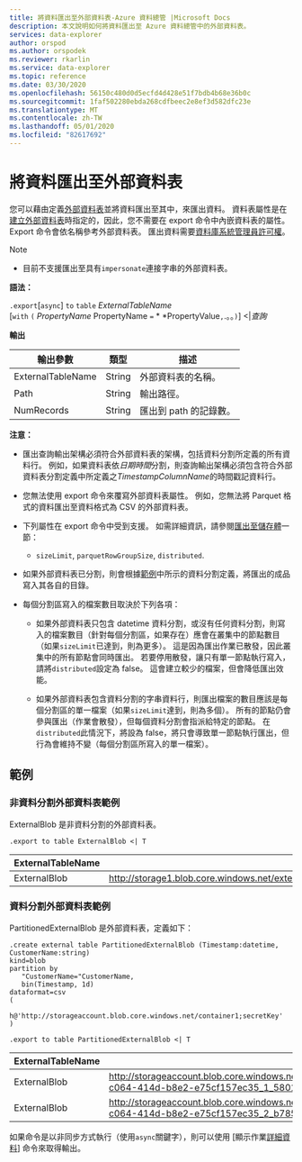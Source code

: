 ```yaml
---
title: 將資料匯出至外部資料表-Azure 資料總管 |Microsoft Docs
description: 本文說明如何將資料匯出至 Azure 資料總管中的外部資料表。
services: data-explorer
author: orspod
ms.author: orspodek
ms.reviewer: rkarlin
ms.service: data-explorer
ms.topic: reference
ms.date: 03/30/2020
ms.openlocfilehash: 56150c480d0d5ecfd4d428e51f7bdb4b68e36b0c
ms.sourcegitcommit: 1faf502280ebda268cdfbeec2e8ef3d582dfc23e
ms.translationtype: MT
ms.contentlocale: zh-TW
ms.lasthandoff: 05/01/2020
ms.locfileid: "82617692"
---
```

# <a name="export-data-to-an-external-table"></a>將資料匯出至外部資料表

您可以藉由定義[外部資料表](../externaltables.md)並將資料匯出至其中，來匯出資料。
資料表屬性是在[建立外部資料表](../externaltables.md#create-or-alter-external-table)時指定的，因此，您不需要在 export 命令中內嵌資料表的屬性。 Export 命令會依名稱參考外部資料表。
匯出資料需要[資料庫系統管理員許可權](../access-control/role-based-authorization.md)。

> [!NOTE] 
> * 目前不支援匯出至具有`impersonate`連接字串的外部資料表。

**語法：**

`.export`[`async`] `to` `table` *ExternalTableName* <br>
[`with` `(` *PropertyName* PropertyName `=` * *PropertyValue`,`.。。`)`] <|*查詢*

**輸出**

|輸出參數 |類型 |描述
|---|---|---
|ExternalTableName  |String |外部資料表的名稱。
|Path|String|輸出路徑。
|NumRecords|String| 匯出到 path 的記錄數。

**注意：**
* 匯出查詢輸出架構必須符合外部資料表的架構，包括資料分割所定義的所有資料行。 例如，如果資料表依*日期時間*分割，則查詢輸出架構必須包含符合外部資料表分割定義中所定義之*TimestampColumnName*的時間戳記資料行。

* 您無法使用 export 命令來覆寫外部資料表屬性。
 例如，您無法將 Parquet 格式的資料匯出至資料格式為 CSV 的外部資料表。

* 下列屬性在 export 命令中受到支援。 如需詳細資訊，請參閱[匯出至儲存體](export-data-to-storage.md)一節： 
   * `sizeLimit`, `parquetRowGroupSize`, `distributed`.

* 如果外部資料表已分割，則會根據[範例](#partitioned-external-table-example)中所示的資料分割定義，將匯出的成品寫入其各自的目錄。 

* 每個分割區寫入的檔案數目取決於下列各項：
   * 如果外部資料表只包含 datetime 資料分割，或沒有任何資料分割，則寫入的檔案數目（針對每個分割區，如果存在）應會在叢集中的節點數目（如果`sizeLimit`已達到，則為更多）。 這是因為匯出作業已散發，因此叢集中的所有節點會同時匯出。 
   若要停用散發，讓只有單一節點執行寫入，請將`distributed`設定為 false。 這會建立較少的檔案，但會降低匯出效能。

   * 如果外部資料表包含資料分割的字串資料行，則匯出檔案的數目應該是每個分割區的單一檔案（如果`sizeLimit`達到，則為多個）。 所有的節點仍會參與匯出（作業會散發），但每個資料分割會指派給特定的節點。 在`distributed`此情況下，將設為 false，將只會導致單一節點執行匯出，但行為會維持不變（每個分割區所寫入的單一檔案）。

## <a name="examples"></a>範例

### <a name="non-partitioned-external-table-example"></a>非資料分割外部資料表範例

ExternalBlob 是非資料分割的外部資料表。 
```kusto
.export to table ExternalBlob <| T
```

|ExternalTableName|Path|NumRecords|
|---|---|---|
|ExternalBlob|http://storage1.blob.core.windows.net/externaltable1cont1/1_58017c550b384c0db0fea61a8661333e.csv|10|

### <a name="partitioned-external-table-example"></a>資料分割外部資料表範例

PartitionedExternalBlob 是外部資料表，定義如下： 

```kusto
.create external table PartitionedExternalBlob (Timestamp:datetime, CustomerName:string) 
kind=blob
partition by 
   "CustomerName="CustomerName,
   bin(Timestamp, 1d)
dataformat=csv
( 
   h@'http://storageaccount.blob.core.windows.net/container1;secretKey'
)
```

```kusto
.export to table PartitionedExternalBlob <| T
```

|ExternalTableName|Path|NumRecords|
|---|---|---|
|ExternalBlob|http://storageaccount.blob.core.windows.net/container1/CustomerName=customer1/2019/01/01/fa36f35c-c064-414d-b8e2-e75cf157ec35_1_58017c550b384c0db0fea61a8661333e.csv|10|
|ExternalBlob|http://storageaccount.blob.core.windows.net/container1/CustomerName=customer2/2019/01/01/fa36f35c-c064-414d-b8e2-e75cf157ec35_2_b785beec2c004d93b7cd531208424dc9.csv|10|

如果命令是以非同步方式執行（使用`async`關鍵字），則可以使用 [顯示作業[詳細資料](../operations.md#show-operation-details)] 命令來取得輸出。
